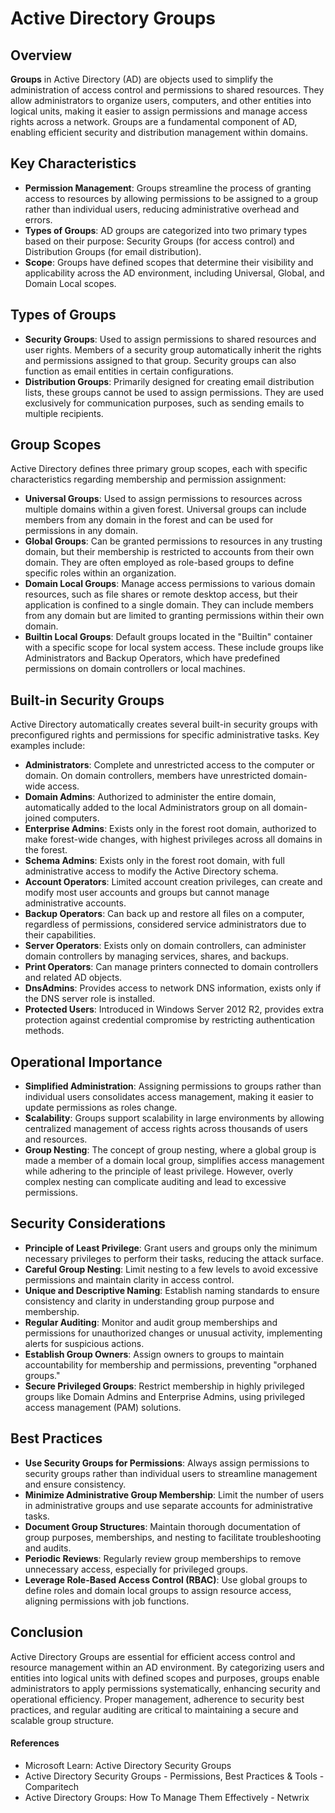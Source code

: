 # Active Directory Groups

## Overview

**Groups** in Active Directory (AD) are objects used to simplify the administration of access control and permissions to shared resources. They allow administrators to organize users, computers, and other entities into logical units, making it easier to assign permissions and manage access rights across a network. Groups are a fundamental component of AD, enabling efficient security and distribution management within domains.

## Key Characteristics

- **Permission Management**: Groups streamline the process of granting access to resources by allowing permissions to be assigned to a group rather than individual users, reducing administrative overhead and errors.
- **Types of Groups**: AD groups are categorized into two primary types based on their purpose: Security Groups (for access control) and Distribution Groups (for email distribution).
- **Scope**: Groups have defined scopes that determine their visibility and applicability across the AD environment, including Universal, Global, and Domain Local scopes.

## Types of Groups

- **Security Groups**: Used to assign permissions to shared resources and user rights. Members of a security group automatically inherit the rights and permissions assigned to that group. Security groups can also function as email entities in certain configurations.
- **Distribution Groups**: Primarily designed for creating email distribution lists, these groups cannot be used to assign permissions. They are used exclusively for communication purposes, such as sending emails to multiple recipients.

## Group Scopes

Active Directory defines three primary group scopes, each with specific characteristics regarding membership and permission assignment:
- **Universal Groups**: Used to assign permissions to resources across multiple domains within a given forest. Universal groups can include members from any domain in the forest and can be used for permissions in any domain.
- **Global Groups**: Can be granted permissions to resources in any trusting domain, but their membership is restricted to accounts from their own domain. They are often employed as role-based groups to define specific roles within an organization.
- **Domain Local Groups**: Manage access permissions to various domain resources, such as file shares or remote desktop access, but their application is confined to a single domain. They can include members from any domain but are limited to granting permissions within their own domain.
- **Builtin Local Groups**: Default groups located in the "Builtin" container with a specific scope for local system access. These include groups like Administrators and Backup Operators, which have predefined permissions on domain controllers or local machines.

## Built-in Security Groups

Active Directory automatically creates several built-in security groups with preconfigured rights and permissions for specific administrative tasks. Key examples include:
- **Administrators**: Complete and unrestricted access to the computer or domain. On domain controllers, members have unrestricted domain-wide access.
- **Domain Admins**: Authorized to administer the entire domain, automatically added to the local Administrators group on all domain-joined computers.
- **Enterprise Admins**: Exists only in the forest root domain, authorized to make forest-wide changes, with highest privileges across all domains in the forest.
- **Schema Admins**: Exists only in the forest root domain, with full administrative access to modify the Active Directory schema.
- **Account Operators**: Limited account creation privileges, can create and modify most user accounts and groups but cannot manage administrative accounts.
- **Backup Operators**: Can back up and restore all files on a computer, regardless of permissions, considered service administrators due to their capabilities.
- **Server Operators**: Exists only on domain controllers, can administer domain controllers by managing services, shares, and backups.
- **Print Operators**: Can manage printers connected to domain controllers and related AD objects.
- **DnsAdmins**: Provides access to network DNS information, exists only if the DNS server role is installed.
- **Protected Users**: Introduced in Windows Server 2012 R2, provides extra protection against credential compromise by restricting authentication methods.

## Operational Importance

- **Simplified Administration**: Assigning permissions to groups rather than individual users consolidates access management, making it easier to update permissions as roles change.
- **Scalability**: Groups support scalability in large environments by allowing centralized management of access rights across thousands of users and resources.
- **Group Nesting**: The concept of group nesting, where a global group is made a member of a domain local group, simplifies access management while adhering to the principle of least privilege. However, overly complex nesting can complicate auditing and lead to excessive permissions.

## Security Considerations

- **Principle of Least Privilege**: Grant users and groups only the minimum necessary privileges to perform their tasks, reducing the attack surface.
- **Careful Group Nesting**: Limit nesting to a few levels to avoid excessive permissions and maintain clarity in access control.
- **Unique and Descriptive Naming**: Establish naming standards to ensure consistency and clarity in understanding group purpose and membership.
- **Regular Auditing**: Monitor and audit group memberships and permissions for unauthorized changes or unusual activity, implementing alerts for suspicious actions.
- **Establish Group Owners**: Assign owners to groups to maintain accountability for membership and permissions, preventing "orphaned groups."
- **Secure Privileged Groups**: Restrict membership in highly privileged groups like Domain Admins and Enterprise Admins, using privileged access management (PAM) solutions.

## Best Practices

- **Use Security Groups for Permissions**: Always assign permissions to security groups rather than individual users to streamline management and ensure consistency.
- **Minimize Administrative Group Membership**: Limit the number of users in administrative groups and use separate accounts for administrative tasks.
- **Document Group Structures**: Maintain thorough documentation of group purposes, memberships, and nesting to facilitate troubleshooting and audits.
- **Periodic Reviews**: Regularly review group memberships to remove unnecessary access, especially for privileged groups.
- **Leverage Role-Based Access Control (RBAC)**: Use global groups to define roles and domain local groups to assign resource access, aligning permissions with job functions.

## Conclusion

Active Directory Groups are essential for efficient access control and resource management within an AD environment. By categorizing users and entities into logical units with defined scopes and purposes, groups enable administrators to apply permissions systematically, enhancing security and operational efficiency. Proper management, adherence to security best practices, and regular auditing are critical to maintaining a secure and scalable group structure.

#### References
- Microsoft Learn: Active Directory Security Groups
- Active Directory Security Groups - Permissions, Best Practices & Tools - Comparitech
- Active Directory Groups: How To Manage Them Effectively - Netwrix